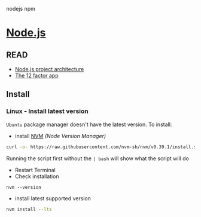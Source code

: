 nodejs npm

# [Node.js](https://nodejs.org/en/)

## READ
- [Node.js project architecture](https://softwareontheroad.com/ideal-nodejs-project-structure/)
- [The 12 factor app](https://12factor.net/)
## Install
### Linux - Install latest version
`Ubuntu` package manager doesn't have the latest version. To install:
- install [NVM](https://github.com/nvm-sh/nvm) *(Node Version Manager)*
```bash
curl -o- https://raw.githubusercontent.com/nvm-sh/nvm/v0.39.1/install.sh | bash
```
Running the script first without the `| bash` will show what the script will do

- Restart Terminal
- Check installation
```
nvm --version
```
- install latest supported version
```bash
nvm install --lts
```
